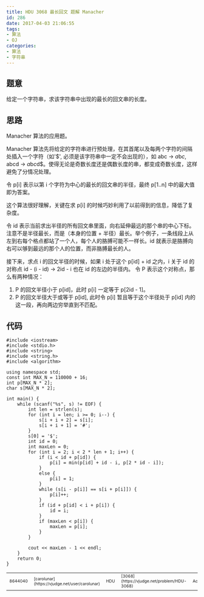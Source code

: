 ```yaml
---
title: HDU 3068 最长回文 题解 Manacher
id: 286
date: 2017-04-03 21:06:55
tags:
- 算法
- OJ
categories:
- 算法
- 字符串
---
```


## 题意

给定一个字符串，求该字符串中出现的最长的回文串的长度。

## 思路

Manacher 算法的应用题。

Manacher 算法先将给定的字符串进行预处理，在其首尾以及每两个字符的间隔处插入一个字符（如'$', 必须是该字符串中一定不会出现的），如 abc -> $a$b$c$, abcd -> $a$b$c$d$。使得无论是奇数长度还是偶数长度的串，都变成奇数长度，这样避免了分情况处理。

令 p[i] 表示以第 i 个字符为中心的最长的回文串的半径，最终 p[1..n] 中的最大值即为答案。

这个算法很好理解，关键在求 p[i] 的时候巧妙利用了以前得到的信息，降低了复杂度。

令 id 表示当前求出半径的所有回文串里面，向右延伸最远的那个串的中心下标。注意不是半径最长，而是（本身的位置 + 半径）最长。举个例子，一条线段上从左到右每个格点都站了一个人，每个人的胳膊可能不一样长。id 就表示是胳膊向右可以够到最远的那个人的位置，而非胳膊最长的人。

接下来，求点 i 的回文半径的时候，如果 i 处于这个 p[id] + id 之内，i 关于 id 的对称点 id - (i - id) -> 2id - i 也在 id 的左边的半径内。 令 P 表示这个对称点，那么有两种情况：

1.  P 的回文半径小于 p[id]，此时 p[i] 一定等于 p[2id - 1]。
2.  P 的回文半径大于或等于 p[id], 此时令 p[i] 暂且等于这个半径处于 p[id] 内的这一段，再向两边穷举直到不匹配。

<!-- more -->
## 代码
```
#include <iostream>
#include <stdio.h>
#include <string>
#include <string.h>
#include <algorithm>

using namespace std;
const int MAX_N = 110000 + 16;
int p[MAX_N * 2];
char s[MAX_N * 2];

int main() {
    while (scanf("%s", s) != EOF) {  
        int len = strlen(s);      
        for (int i = len; i >= 0; i--) {
            s[i + i + 2] = s[i];
            s[i + i + 1] = '#';
        }
        s[0] = '$';         
        int id = 0;
        int maxLen = 0;
        for (int i = 2; i < 2 * len + 1; i++) {
            if (i < id + p[id]) {
                p[i] = min(p[id] + id - i, p[2 * id - i]);
            }
            else {
                p[i] = 1;
            }
            while (s[i - p[i]] == s[i + p[i]]) {
                p[i]++;
            }
            if (id + p[id] < i + p[i]) {
                id = i;
            }
            if (maxLen < p[i]) {
                maxLen = p[i];
            }
        } 

        cout << maxLen - 1 << endl;
    }
    return 0;
}
```

<table id="listStatus" class="table table-striped table-bordered table-responsive dataTable no-footer hover-date" width="100%" cellspacing="0">
<tbody>
<tr id="8644040" class="accepted odd">
<td class=" run-id hidden-lg-down"><span style="font-size: 8pt;">8644040</span></td>
<td class=" username">
<div><span style="font-size: 8pt;">[carolunar](https://vjudge.net/user/carolunar)</span></td>
<td class=" oj"><span style="font-size: 8pt;">HDU</span></td>
<td class=" prob_num">
<div><span style="font-size: 8pt;">[3068](https://vjudge.net/problem/HDU-3068)</span></td>
<td class=" status hidden-md-down">
<div class="view-solution" title="" data-toggle="tooltip" data-run-id="8644040" data-original-title=""><span style="font-size: 8pt;">Accepted</span></td>
<td class=" runtime"><span style="font-size: 8pt;">436</span></td>
<td class=" memory"><span style="font-size: 8pt;">2.8</span></td>
<td class=" length hidden-lg-down"><span style="font-size: 8pt;">1000</span></td>
<td class=" language">
<div class="view-solution shared" title="" data-toggle="tooltip" data-html="true" data-run-id="8644040" data-original-title="C++"><span style="font-size: 8pt;">C++</span></td>
<td class=" date">
<div class="localizedTime" data-time="1491191731000"><span class="absolute" style="font-size: 8pt;">2017-04-03 11:55:31</span></td>
</tr>
</tbody>
</table>